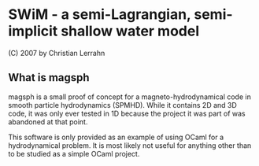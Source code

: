 SWiM - a semi-Lagrangian, semi-implicit shallow water model
===========================================================

(C) 2007 by Christian Lerrahn

What is magsph
--------------
magsph is a small proof of concept for a magneto-hydrodynamical code in smooth
particle hydrodynamics (SPMHD). While it contains 2D and 3D code, it was only
ever tested in 1D because the project it was part of was abandoned at that
point.

This software is only provided as an example of using OCaml for a
hydrodynamical problem. It is most likely not useful for anything other than
to be studied as a simple OCaml project.
